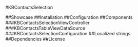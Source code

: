 #KBContactsSelection

##Showcase
##Installation
##Configuration
##Components
###KBContactsSelectionViewController
###KBContactsTableViewDataSource
###KBContactsSelectionConfiguration
##Localized strings
##Dependencies
##License